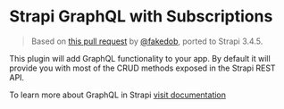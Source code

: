 # Strapi GraphQL with Subscriptions

> Based on [this pull request](https://github.com/strapi/strapi/pull/6789/) by [@fakedob](https://github.com/fakedob),
> ported to Strapi 3.4.5.

This plugin will add GraphQL functionality to your app.
By default it will provide you with most of the CRUD methods exposed in the Strapi REST API.

To learn more about GraphQL in Strapi [visit documentation](https://strapi.io/documentation/developer-docs/latest/plugins/graphql.html)
